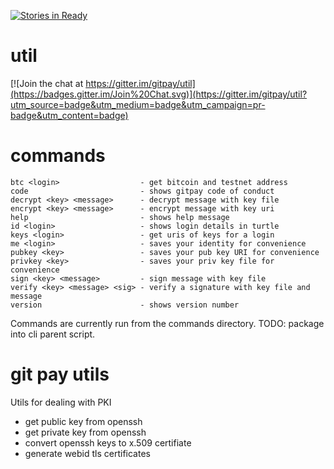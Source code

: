 [![Stories in Ready](https://badge.waffle.io/gitpay/util.png?label=ready&title=Ready)](https://waffle.io/gitpay/util)

# util


[![Join the chat at https://gitter.im/gitpay/util](https://badges.gitter.im/Join%20Chat.svg)](https://gitter.im/gitpay/util?utm_source=badge&utm_medium=badge&utm_campaign=pr-badge&utm_content=badge)

# commands

    btc <login>                  - get bitcoin and testnet address
    code                         - shows gitpay code of conduct
    decrypt <key> <message>      - decrypt message with key file
    encrypt <key> <message>      - encrypt message with key uri
    help                         - shows help message
    id <login>                   - shows login details in turtle
    keys <login>                 - get uris of keys for a login
    me <login>                   - saves your identity for convenience
    pubkey <key>                 - saves your pub key URI for convenience
    privkey <key>                - saves your priv key file for convenience
    sign <key> <message>         - sign message with key file
    verify <key> <message> <sig> - verify a signature with key file and message
    version                      - shows version number

Commands are currently run from the commands directory.  TODO: package into cli parent script.

# git pay utils

Utils for dealing with PKI

* get public key from openssh
* get private key from openssh
* convert openssh keys to x.509 certifiate
* generate webid tls certificates
